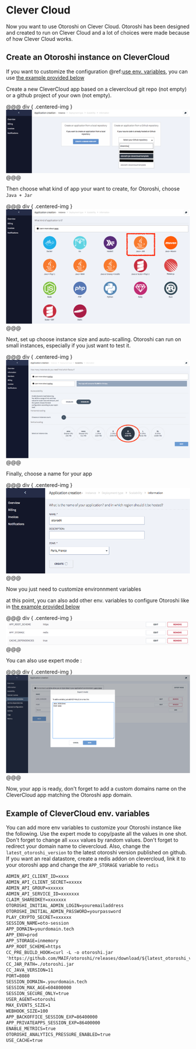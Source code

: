 # Clever Cloud

Now you want to use Otoroshi on Clever Cloud. Otoroshi has been designed and created to run on Clever Cloud and a lot of choices were made because of how Clever Cloud works.

## Create an Otoroshi instance on CleverCloud

If you want to customize the configuration @ref:[use env. variables](../firstrun/env.md), you can use [the example provided below](#example-of-clevercloud-env-variables)

Create a new CleverCloud app based on a clevercloud git repo (not empty) or a github project of your own (not empty).

@@@ div { .centered-img }
<img src="../img/deploy-cc-jar-0.png" />
@@@

Then choose what kind of app your want to create, for Otoroshi, choose `Java + Jar`

@@@ div { .centered-img }
<img src="../img/deploy-cc-jar-1.png" />
@@@

Next, set up choose instance size and auto-scalling. Otoroshi can run on small instances, especially if you just want to test it.

@@@ div { .centered-img }
<img src="../img/deploy-cc-2.png" />
@@@

Finally, choose a name for your app

@@@ div { .centered-img }
<img src="../img/deploy-cc-3.png" />
@@@

Now you just need to customize environnment variables

at this point, you can also add other env. variables to configure Otoroshi like in [the example provided below](#example-of-clevercloud-env-variables)

@@@ div { .centered-img }
<img src="../img/deploy-cc-4-bis.png" />
@@@

You can also use expert mode :

@@@ div { .centered-img }
<img src="../img/deploy-cc-4.png" />
@@@

Now, your app is ready, don't forget to add a custom domains name on the CleverCloud app matching the Otoroshi app domain. 

## Example of CleverCloud env. variables

You can add more env variables to customize your Otoroshi instance like the following. Use the expert mode to copy/paste all the values in one shot. Don't forget to change all `xxxx` values by random values. Don't forget to redirect your domain name to clevercloud. Also, change the `latest_otoroshi_version` to the latest otoroshi version published on github. If you want an real datastore, create a redis addon on clevercloud, link it to your otoroshi app and change the `APP_STORAGE` variable to `redis`

```
ADMIN_API_CLIENT_ID=xxxx
ADMIN_API_CLIENT_SECRET=xxxxx
ADMIN_API_GROUP=xxxxxx
ADMIN_API_SERVICE_ID=xxxxxxx
CLAIM_SHAREDKEY=xxxxxxx
OTOROSHI_INITIAL_ADMIN_LOGIN=youremailaddress
OTOROSHI_INITIAL_ADMIN_PASSWORD=yourpassword
PLAY_CRYPTO_SECRET=xxxxxx
SESSION_NAME=oto-session
APP_DOMAIN=yourdomain.tech
APP_ENV=prod
APP_STORAGE=inmemory
APP_ROOT_SCHEME=https
CC_PRE_BUILD_HOOK=curl -L -o otoroshi.jar 'https://github.com/MAIF/otoroshi/releases/download/${latest_otoroshi_version}/otoroshi.jar'
CC_JAR_PATH=./otoroshi.jar
CC_JAVA_VERSION=11
PORT=8080
SESSION_DOMAIN=.yourdomain.tech
SESSION_MAX_AGE=604800000
SESSION_SECURE_ONLY=true
USER_AGENT=otoroshi
MAX_EVENTS_SIZE=1
WEBHOOK_SIZE=100
APP_BACKOFFICE_SESSION_EXP=86400000
APP_PRIVATEAPPS_SESSION_EXP=86400000
ENABLE_METRICS=true
OTOROSHI_ANALYTICS_PRESSURE_ENABLED=true
USE_CACHE=true
```